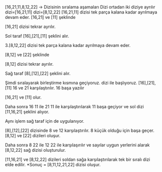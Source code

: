 [16,21,11,8,12,22] -> Dizisinin sıralama aşamaları
Dizi ortadan iki diziye ayrılır
dizi=[16,21,11]
dizi=[8,12,22]
[16,21,11] dizisi tek parça kalana kadar ayrılmaya devam eder.
[16,21] ve [11] şeklinde

[16,21] dizisi tekrar ayrılır.

Sol taraf [16],[21],[11] şeklini alır.

3.[8,12,22] dizisi tek parça kalana kadar ayrılmaya devam eder.

[8,12] ve [22] şeklinde

[8,12] dizisi tekrar ayrılır.

Sağ taraf [8],[12],[22] şeklini alır.

Şimdi sıralayarak birleştirme kısmına geçiyoruz.
dizi ile başlıyoruz. [16],[21],[11]
16 ve 21 karşılaştırılır. 16 başa yazılır

[16,21] ve [11] olur.

Daha sonra 16 11 ile 21 11 ile karşılaştırılarak 11 başa geçiyor ve sol dizi [11,16,21] şeklini alıyor.

Aynı işlem sağ taraf için de uygulanıyor.

[8],[12],[22] dizisinde 8 ve 12 karşılaştırılır. 8 küçük olduğu için başa geçer. [8,12] ve [22] dizileri oluşur.

Daha sonra 8 22 ile 12 22 ile karşılaşırılır ve sayılar uygun yerlerini alarak [8,12,22] sağ dizisi oluşturulur.

[11,16,21] ve [8,12,22] dizileri soldan sağa karşılaştırılarak tek bir sıralı dizi elde edilir. *Sonuç = [8,11,12,21,22] dizisi oluşur.

